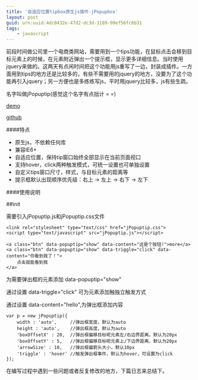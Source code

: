 ```yaml
---
title: '自适应位置tipbox原生js插件-jPopupbox'
layout: post
guid: urn:uuid:4dc0432e-47d2-dc3d-1189-99ef56fc6b31
tags:
    - javascript
---
```

前段时间做公司里一个电商类网站，需要用到一个tips功能，在鼠标点击会移到目标元素上的时候，在元素附近弹出一个提示框，显示更多详细信息。当时使用jquery来做的。这两天有点闲时间把这个功能用js重写了一边，封装成插件。一方面用到tips的地方还是比较多的，有些不需要用的jquery的地方，没要为了这个功能再引入jquery；另一方便也是多练练写js，平时用jquery比较多，js有些生疏。

名字叫做jPopuptip(感觉这个名字有点拙计 = =)

[demo](http://zhiyul.github.io/jPopuptip)

[github](https://github.com/zhiyul/jPopuptip)

####特点

- 原生js，不依赖任何库
- 兼容IE6+
- 自适应位置，保持tip窗口始终全部显示在当前页面视口
- 支持hover，click两种触发模式，可统一设置也可单独设置
- 自定义tips窗口尺寸，样式，与目标元素的距离等
- 提示框默认出现顺序优先级：右上 -> 左上 -> 右下 -> 左下

####使用说明

##init

需要引入jPopuptip.js和jPopuptip.css文件

	<link rel="stylesheet" type="text/css" href="jPopuptip.css">
	<script type="text/javascript" src="jPopuptip.js"></script>

	<a class="btn" data-popuptip="show" data-content="这是个按钮!">more</a>
    <a class="btn" data-popuptip="show" data-triggle="click" data-content="你看到我了！">
		点击就能看到我
	</a>

为需要弹出框的元素添加 data-popuptip="show"

通过设置 data-triggle="click" 可为元素添加触独立触发方式

通过设置 data-content="hello",为弹出框添加内容

    var p = new jPopuptip({
		width : 'auto',		//弹出框宽度，默认为auto
		height : 'auto',	//弹出框高度，默认为auto
        'boxOffsetX' : 20,	//弹出框偏移目标呢元素左/右边界距离，默认为20px
        'boxOffsetY' : 5,	//弹出框偏移目标呢元素上/下边界距离，默认为20px
        'arrowSize' : 10,	//弹出框偏箭头大小，默认10px
        'triggle' : 'hover'	//触发弹出框事件，默认为hover，可设置为click
	});

在编写过程中遇到一些问题或者反复修改的地方，下篇日志来总结下。